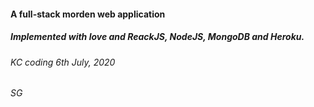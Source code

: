 #### A full-stack morden web application

##### Implemented with love and ReackJS, NodeJS, MongoDB and Heroku.



###### KC coding 6th July, 2020
###### SG
